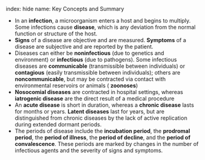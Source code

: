 index: hide
name: Key Concepts and Summary

  * In an  **infection**, a microorganism enters a host and begins to multiply. Some infections cause  **disease**, which is any deviation from the normal function or structure of the host.
  *  **Signs** of a disease are objective and are measured.  **Symptoms** of a disease are subjective and are reported by the patient.
  * Diseases can either be  **noninfectious** (due to genetics and environment) or  **infectious** (due to pathogens). Some infectious diseases are  **communicable** (transmissible between individuals) or  **contagious** (easily transmissible between individuals); others are  **noncommunicable**, but may be contracted via contact with environmental reservoirs or animals ( **zoonoses**)
  *  **Nosocomial diseases** are contracted in hospital settings, whereas  **iatrogenic disease** are the direct result of a medical procedure
  * An  **acute disease** is short in duration, whereas a  **chronic disease** lasts for months or years.  **Latent diseases** last for years, but are distinguished from chronic diseases by the lack of active replication during extended dormant periods.
  * The periods of disease include the  **incubation period**, the  **prodromal period**, the  **period of illness**, the  **period of decline**, and the  **period of convalescence**. These periods are marked by changes in the number of infectious agents and the severity of signs and symptoms.
